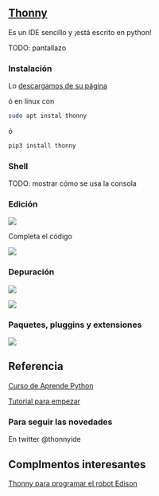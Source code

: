 ## [Thonny](https://thonny.org/)

Es un IDE sencillo y ¡está  escrito en python!


TODO: pantallazo

### Instalación

Lo [descargamos de su página](https://thonny.org/)

ó en linux con 
```sh
sudo apt instal thonny
```
ó

```sh
pip3 install thonny
```

### Shell
TODO: mostrar cómo se usa la consola

### Edición

![](https://files.realpython.com/media/Screenshot_2018-10-11_23.49.22.af82669bc586.png)

Completa el código

![](https://files.realpython.com/media/code_complete.d1514f5cc85f.png)

### Depuración

![](https://files.realpython.com/media/Screenshot_2018-10-23_22.47.50.5613862c2c62.png)

![](https://files.realpython.com/media/Screenshot_2018-10-20_11.18.36.528db7d62861.png)

### Paquetes, pluggins y extensiones

![](https://files.realpython.com/media/Screenshot_2018-10-11_23.22.41.544b108e9748.png)

## Referencia

[Curso de Aprende Python](https://aprendepython.es/devenv/thonny/#)


[Tutorial para empezar](https://realpython.com/python-thonny/)

### Para seguir  las novedades

En twitter @thonnyide


## Complmentos interesantes

[Thonny para programar el robot Edison](https://github.com/thonny/thonny-edison)